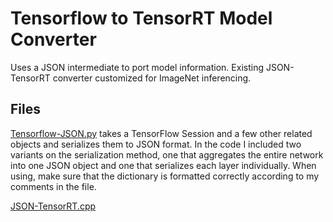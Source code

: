 # Tensorflow to TensorRT Model Converter

Uses a JSON intermediate to port model information.
Existing JSON-TensorRT converter customized for ImageNet inferencing.

## Files
[Tensorflow-JSON.py](https://github.com/BoyDun/tensorflow-tensorrt/blob/master/Tensorflow-JSON.py) takes a TensorFlow Session and a few other related objects and serializes them to JSON format. In the code I included two variants on the serialization method, one that aggregates the entire network into one JSON object and one that serializes each layer individually. When using, make sure that the dictionary is formatted correctly according to my comments in the file.

[JSON-TensorRT.cpp](https://github.com/BoyDun/tensorflow-tensorrt/blob/master/JSON-TensorRT.cpp)
